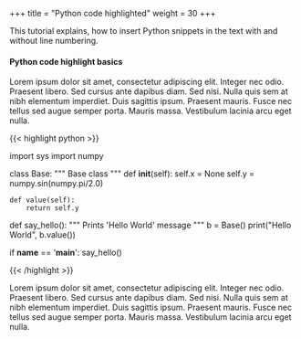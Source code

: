 +++
title = "Python code highlighted"
weight = 30
+++

This tutorial explains, how to insert Python snippets in the text with and without line numbering.

#### Python code highlight basics

Lorem ipsum dolor sit amet, consectetur adipiscing elit. Integer nec odio. Praesent libero. Sed cursus ante dapibus diam. Sed nisi. Nulla quis sem at nibh elementum imperdiet. Duis sagittis ipsum. Praesent mauris. Fusce nec tellus sed augue semper porta. Mauris massa. Vestibulum lacinia arcu eget nulla. 

{{< highlight python >}}

import sys
import numpy


class Base:
    """
    Base class
    """
    def __init__(self):
        self.x = None
        self.y = numpy.sin(numpy.pi/2.0)

    def value(self):
        return self.y


def say_hello():
    """
    Prints 'Hello World' message
    """
    b = Base()
    print("Hello World", b.value())


if __name__ == '__main__':
    say_hello()

{{< /highlight >}}

Lorem ipsum dolor sit amet, consectetur adipiscing elit. Integer nec odio. Praesent libero. Sed cursus ante dapibus diam. Sed nisi. Nulla quis sem at nibh elementum imperdiet. Duis sagittis ipsum. Praesent mauris. Fusce nec tellus sed augue semper porta. Mauris massa. Vestibulum lacinia arcu eget nulla. 

